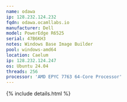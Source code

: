 ```yaml
---
name: odawa
ip: 128.232.124.232
fqdn: odawa.ocamllabs.io
manufacturer: Dell
model: PowerEdge R6525
serial: 47B6KH3
notes: Windows Base Image Builder
pool: windows-amd64
location: Caelum
ip: 128.232.124.247
os: Ubuntu 24.04
threads: 256
processor: 'AMD EPYC 7763 64-Core Processor'
---
```

{% include details.html %} 

